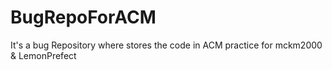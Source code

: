 # BugRepoForACM
It's a bug Repository where stores the code in ACM practice for mckm2000 &amp; LemonPrefect 
